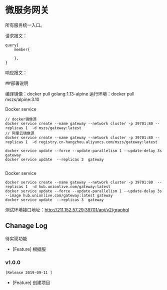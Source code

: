 # 微服务网关

所有服务统一入口。

请求报文：
```text
query{
    member{
    
    },
}
```


响应报文：



##部署说明

编译镜像：docker pull golang:1.13-alpine
运行环境：docker pull mszs/alpine:3.10

Docker service 
```
// docker镜像源
docker service create --name gateway --network cluster -p 39701:80 --replicas 1  -d mszs/gateway:latest
// 阿里云镜像源
docker service create --name gateway --network cluster -p 39701:80 --replicas 1  -d registry.cn-hangzhou.aliyuncs.com/mszs/gateway:latest

docker service update --force --update-parallelism 1 --update-delay 3s gateway
docker service update  --replicas 3  gateway


```

Docker service 
```
docker service create --name gateway --network cluster -p 39701:80  --replicas 1  -d hub.unionlive.com/gateway:latest
docker service update --force --update-parallelism 1 --update-delay 3s --image hub.unionlive.com/gateway:latest gateway
docker service update  --replicas 3  gateway

```

测试环境接口地址：http://211.152.57.29:39701/api/v2/graphql  

## Chanage Log 

待实现功能
- [Feature] 根据服


### v1.0.0 
    [Release 2019-09-11 ]
- [Feature] 创建项目 















































































































